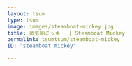 ```yaml
---
layout: tsum
type: tsum
image: images/steamboat-mickey.jpg
title: 蒸気船ミッキー | Steamboat Mickey
permalink: tsumtsum/steamboat-mickey
ID: "steamboat mickey"

---
```

